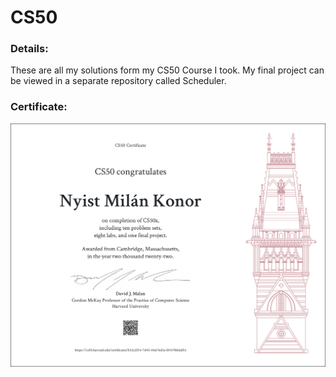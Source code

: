 # CS50

### Details:

These are all my solutions form my CS50 Course I took. My final project can be viewed in a separate repository called Scheduler.

### Certificate:

![Certificate](pngs/CS50x.png)
